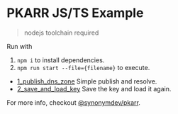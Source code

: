# PKARR JS/TS Example

> nodejs toolchain required 

Run with

1. `npm i` to install dependencies.
2. `npm run start --file={filename}` to execute.

- [1_publish_dns_zone](./nodejs/1_publish_dns_zone.ts) Simple publish and resolve.
- [2_save_and_load_key](./nodejs/2_save_and_load_key.ts) Save the key and load it again.


For more info, checkout [@synonymdev/pkarr](https://www.npmjs.com/package/@synonymdev/pkarr).